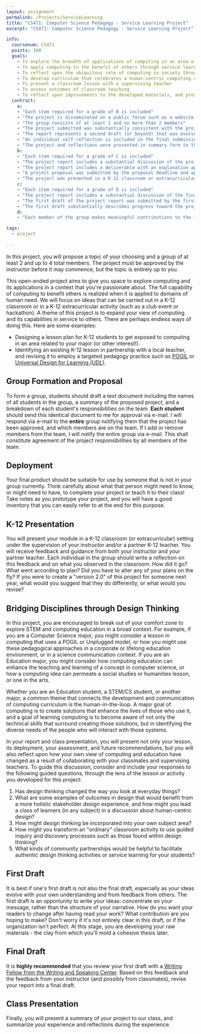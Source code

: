 ```yaml
---
layout: assignment
permalink: /Projects/ServiceLearning
title: "CS471: Computer Science Pedagogy - Service Learning Project"
excerpt: "CS471: Computer Science Pedagogy - Service Learning Project"

info:
  coursenum: CS471
  points: 100
  goals:
    - To explore the breadth of applications of computing in an area of interest
    - To apply computing to the benefit of others through service learning
    - To reflect upon the ubiquitous role of computing in society through the broad lens of K-12 subject areas
    - To develop curriculum that celebrates a human-centric computing concept at the K-12 level through design thinking
    - To present a classroom lesson with a supervising teacher
    - To assess outcomes of classroom teaching
    - To reflect upon improvements to the developed materials, and present those findings in a classroom setting
  contract:
    a: 
    - "Each item required for a grade of B is included"
    - "The project is disseminated on a public forum such as a website, GitHub, article, paper submission, podcast, or other appropriate medium"
    - "The group consists of at least 1 and no more than 2 members"
    - "The project submitted was substantially consistent with the project proposed to and approved by the Professor"
    - "The report represents a second draft (or beyond) that was evolved substantially from guidance from the instructor or from the Writing Center."
    - "An individual self-reflection is included in the final submission that substantially documents the experience, your observations, and the feeback you received."
    - "The project and reflections were presented in summary form to the rest of the class."
    b:
    - "Each item required for a grade of C is included"
    - "The project report includes a substantial discussion of the project goals, rationale, and development approach"
    - "The project report includes a deliverable with an explanation appropriate for use and extension by others"
    - "A project proposal was submitted by the proposal deadline and approved by the Professor"
    - "The project was presented in a K-12 classroom or extracurricular setting."
    c:
    - "Each item required for a grade of D is included"
    - "The project report includes a substantial discussion of the final results"
    - "The first draft of the project report was submitted by the first draft deadline"
    - "The first draft substantially describes progress toward the project's conclusion"
    d:
    - "Each member of the group makes meaningful contributions to the implementation of the project"

tags:
  - project
  
---
```


In this project, you will propose a topic of your choosing and a group of at least 2 and up to 4 total members.  The project must be approved by the instructor before it may commence, but the topic is entirely up to you.  

This open-ended project aims to give you space to explore computing and its applications in a context that you're passionate about.  The full capability of computing to benefit others is realized when it is applied to domains of human need.  We will focus on ideas that can be carried out in a K-12 classroom or in a K-12 extracurricular activity (such as a club event or hackathon).  A theme of this project is to expand your view of computing and its capabilities in service to others.  There are perhaps endless ways of doing this.  Here are some examples:

* Designing a lesson plan for K-12 students to get exposed to computing in an area related to your major (or other interest!).  
* Identifying an existing K-12 lesson in partnership with a local teacher, and revising it to employ a targeted pedagogy practice such as [POGIL](https://cspogil.org/Home) or [Universal Design for Learning (UDL)](https://udlguidelines.cast.org/).

## Group Formation and Proposal 

To form a group, students should draft a text document including the names of all students in the group, a summary of the proposed project, and a breakdown of each student's responsibilities on the team.  **Each student** should send this identical document to me for approval via e-mail.  I will respond via e-mail to the **entire** group notifying them that the project has been approved, and which members are on the team.  If I add or remove members from the team, I will notify the entire group via e-mail.  This shall constitute agreement of the project responsibilities by all members of the team.

## Deployment

Your final product should be suitable for use by someone that is not in your group currently.  Think carefully about what that person might need to know, or might need to have, to complete your project or teach it to their class!  Take notes as you prototype your project, and you will have a good inventory that you can easily refer to at the end for this purpose.

## K-12 Presentation

You will present your module in a K-12 classroom (or extracurricular) setting under the supervision of your instructor and/or a partner K-12 teacher.  You will receive feedback and guidance from both your instructor and your partner teacher.  Each individual in the group should write a reflection on this feedback and on what you observed in the classroom.  How did it go?  What went according to plan?  Did you have to alter any of your plans on the fly?  If you were to create a "version 2.0" of this project for someone next year, what would you suggest that they do differently, or what would you revise?

## Bridging Disciplines through Design Thinking

In this project, you are encouraged to break out of your comfort zone to explore STEM and computing education in a broad context.  For example, if you are a Computer Science major, you might consider a lesson in computing that uses a POGIL or Unplugged model, or how you might use these pedagogical approaches in a corporate or lifelong education environment, or in a science communication context.  If you are an Education major, you might consider how computing education can enhance the teaching and learning of a concept in computer science, or how a computing idea can permeate a social studies or humanities lesson, or one in the arts.

Whether you are an Education student, a STEM/CS student, or another major, a common theme that connects the development and communication of computing curriculum is the human-in-the-loop.  A major goal of computing is to create solutions that enhance the lives of those who use it, and a goal of learning computing is to become aware of not only the technical skills that surround creating those solutions, but in identifying the diverse needs of the people who will interact with those systems.  

In your report and class presentation, you will present not only your lesson, its deployment, your assessment, and future recommendations, but you will also reflect upon how your own view of computing and education have changed as a result of collaborating with your classmates and supervising teachers.  To guide this discussion, consider and include your responses to the following guided questions, through the lens of the lesson or activity you developed for this project:

1. Has design thinking changed the way you look at everyday things?
2. What are some examples of outcomes in design that would benefit from a more holistic stakeholder design experience, and how might you lead a class of learners (in any subject) in a discussion about human-centric design?
3. How might design thinking be incorporated into your own subject area?
4. How might you transform an "ordinary" classroom activity to use guided inquiry and discovery processes such as those found within design thinking?
5. What kinds of community partnerships would be helpful to facilitate authentic design thinking activities or service learning for your students?

## First Draft 

It is best if one's first draft is not also the final draft, especially as your ideas evolve with your own understanding and from feedback from others.  The first draft is an opportunity to write your ideas: concentrate on your message, rather than the structure of your narrative.  How do you want your readers to change after having read your work?  What contribution are you hoping to make?  Don't worry if it's not entirely clear in this draft, or if the organization isn't perfect.  At this stage, you are developing your raw materials - the clay from which you'll mold a cohesive thesis later.

## Final Draft 

It is **highly recommended** that you review your first draft with a [Writing Fellow from the Writing and Speaking Center](https://www.ursinus.edu/offices/center-for-writing-and-speaking/).  Based on this feedback and the feedback from your instructor (and possibly from classmates), revise your report into a final draft.  

## Class Presentation

Finally, you will present a summary of your project to our class, and summarize your experience and reflections during the experience.